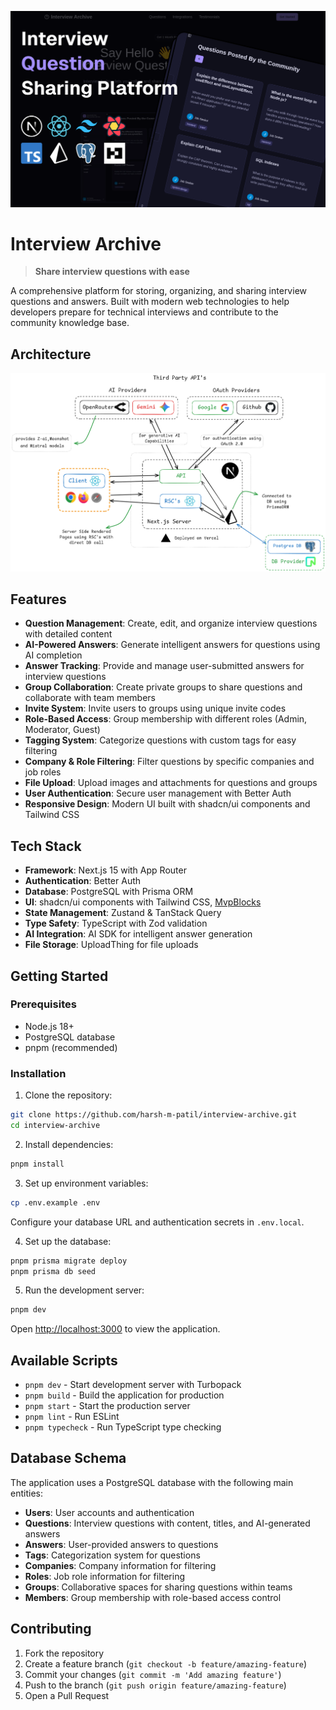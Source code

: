 ![App preview](./assets/app.png)

# Interview Archive
> **Share interview questions with ease**

A comprehensive platform for storing, organizing, and sharing interview questions and answers. Built with modern web technologies to help developers prepare for technical interviews and contribute to the community knowledge base.

## Architecture

![Architecture Diagram](./assets/architechture.png)

## Features

- **Question Management**: Create, edit, and organize interview questions with detailed content
- **AI-Powered Answers**: Generate intelligent answers for questions using AI completion
- **Answer Tracking**: Provide and manage user-submitted answers for interview questions
- **Group Collaboration**: Create private groups to share questions and collaborate with team members
- **Invite System**: Invite users to groups using unique invite codes
- **Role-Based Access**: Group membership with different roles (Admin, Moderator, Guest)
- **Tagging System**: Categorize questions with custom tags for easy filtering
- **Company & Role Filtering**: Filter questions by specific companies and job roles
- **File Upload**: Upload images and attachments for questions and groups
- **User Authentication**: Secure user management with Better Auth
- **Responsive Design**: Modern UI built with shadcn/ui components and Tailwind CSS

## Tech Stack

- **Framework**: Next.js 15 with App Router
- **Authentication**: Better Auth
- **Database**: PostgreSQL with Prisma ORM
- **UI**: shadcn/ui components with Tailwind CSS, [MvpBlocks](https://github.com/subhadeeproy3902/mvpblocks)
- **State Management**: Zustand & TanStack Query
- **Type Safety**: TypeScript with Zod validation
- **AI Integration**: AI SDK for intelligent answer generation
- **File Storage**: UploadThing for file uploads

## Getting Started

### Prerequisites

- Node.js 18+
- PostgreSQL database
- pnpm (recommended)

### Installation

1. Clone the repository:

```bash
git clone https://github.com/harsh-m-patil/interview-archive.git
cd interview-archive
```

2. Install dependencies:

```bash
pnpm install
```

3. Set up environment variables:

```bash
cp .env.example .env
```

Configure your database URL and authentication secrets in `.env.local`.

4. Set up the database:

```bash
pnpm prisma migrate deploy
pnpm prisma db seed
```

5. Run the development server:

```bash
pnpm dev
```

Open [http://localhost:3000](http://localhost:3000) to view the application.

## Available Scripts

- `pnpm dev` - Start development server with Turbopack
- `pnpm build` - Build the application for production
- `pnpm start` - Start the production server
- `pnpm lint` - Run ESLint
- `pnpm typecheck` - Run TypeScript type checking

## Database Schema

The application uses a PostgreSQL database with the following main entities:

- **Users**: User accounts and authentication
- **Questions**: Interview questions with content, titles, and AI-generated answers
- **Answers**: User-provided answers to questions
- **Tags**: Categorization system for questions
- **Companies**: Company information for filtering
- **Roles**: Job role information for filtering
- **Groups**: Collaborative spaces for sharing questions within teams
- **Members**: Group membership with role-based access control

## Contributing

1. Fork the repository
2. Create a feature branch (`git checkout -b feature/amazing-feature`)
3. Commit your changes (`git commit -m 'Add amazing feature'`)
4. Push to the branch (`git push origin feature/amazing-feature`)
5. Open a Pull Request
